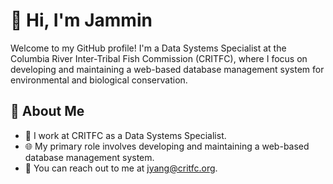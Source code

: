 # 👋 Hi, I'm Jammin

Welcome to my GitHub profile! I'm a Data Systems Specialist at the Columbia River Inter-Tribal Fish Commission (CRITFC), where I focus on developing and maintaining a web-based database management system for environmental and biological conservation.

## 🌱 About Me

- 💼 I work at CRITFC as a Data Systems Specialist.
- 🌐 My primary role involves developing and maintaining a web-based database management system.
- 📧 You can reach out to me at [jyang@critfc.org](mailto:jyang@critfc.org).

<!---
JamminCRITFC/JamminCRITFC is a ✨ special ✨ repository because its `README.md` (this file) appears on your GitHub profile.
You can click the Preview link to take a look at your changes.
--->
